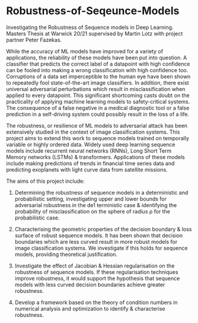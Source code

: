 # Robustness-of-Seqeunce-Models
Investigating the Robustness of Sequence models in Deep Learning. Masters Thesis at Warwick 20/21 supervised by Martin Lotz with project partner Peter Fazekas.

While the accuracy of ML models have improved for a variety of applications, the
reliability of these models have been put into question. A classifier that predicts the
correct label of a datapoint with high confidence can be fooled into making a wrong classification with high confidence too. Corruptions of a data set imperceptible to the
human eye have been shown to repeatedly fool state-of-the-art image classifiers. In
addition, there exist universal adversarial perturbations which result
in misclassification when applied to every datapoint. This significant shortcoming casts
doubt on the practicality of applying machine learning models to safety-critical systems.
The consequence of a false negative in a medical diagnostic tool or a false prediction in a
self-driving system could possibly result in the loss of a life.

The robustness, or resilience of ML models to adversarial attack has been extensively
studied in the context of image classification systems. This project aims to extend this
work to sequence models trained on temporally variable or highly ordered data. Widely
used deep learning sequence models include recurrent neural networks (RNNs), Long Short
Term Memory networks (LSTMs) & transformers. Applications of these models include
making predictions of trends in financial time series data and predicting exoplanets with
light curve data from satellite missions.

The aims of this project include:

1.  Determining the robustness of sequence models in a deterministic and probabilistic
setting, investigating upper and lower bounds for adversarial robustness in the de1
terministic case & identifying the probability of misclassification on the sphere of
radius ρ for the probabilistic case.

2.  Characterising the geometric properties of the decision boundary & loss surface of
robust sequence models. It has been shown that decision boundaries which are
less curved result in more robust models for image classification systems. We
investigate if this holds for sequence models, providing theoretical justification.

3.  Investigate the effect of Jacobian & Hessian regularisation on the robustness of
sequence models. If these regularisation techniques improve robustness, it would
support the hypothesis that sequence models with less curved decision boundaries
achieve greater robustness.

4.  Develop a framework based on the theory of condition numbers in numerical analysis
and optimization to identify & characterise robustness.

